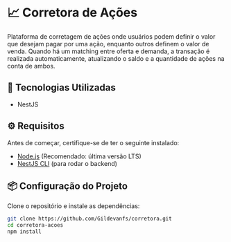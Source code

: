 # 📈 Corretora de Ações  

Plataforma de corretagem de ações onde usuários podem definir o valor que desejam pagar por uma ação, enquanto outros definem o valor de venda. Quando há um matching entre oferta e demanda, a transação é realizada automaticamente, atualizando o saldo e a quantidade de ações na conta de ambos.  

## 🚀 Tecnologias Utilizadas  
- NestJS

## ⚙️ Requisitos  

Antes de começar, certifique-se de ter o seguinte instalado:  
- [Node.js](https://nodejs.org/) (Recomendado: última versão LTS)  
- [NestJS CLI](https://docs.nestjs.com/) (para rodar o backend)

## 📦 Configuração do Projeto  

Clone o repositório e instale as dependências:  

```bash
git clone https://github.com/Gildevanfs/corretora.git
cd corretora-acoes
npm install
